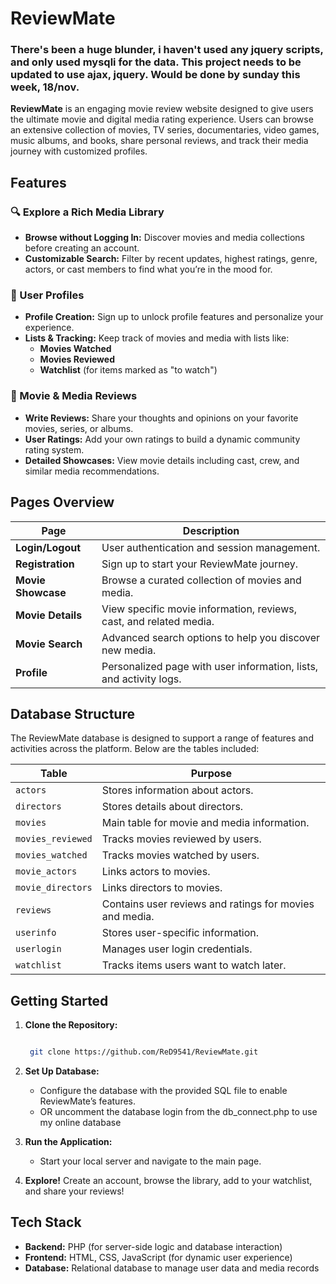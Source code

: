 # ReviewMate


### There's been a huge blunder, i haven't used any jquery scripts, and only used mysqli for the data. This project needs to be updated to use ajax, jquery. Would be done by sunday this week, 18/nov.


**ReviewMate** is an engaging movie review website designed to give users the ultimate movie and digital media rating experience. Users can browse an extensive collection of movies, TV series, documentaries, video games, music albums, and books, share personal reviews, and track their media journey with customized profiles.

## Features

### 🔍 Explore a Rich Media Library
- **Browse without Logging In:** Discover movies and media collections before creating an account.
- **Customizable Search:** Filter by recent updates, highest ratings, genre, actors, or cast members to find what you’re in the mood for.

### 👤 User Profiles
- **Profile Creation:** Sign up to unlock profile features and personalize your experience.
- **Lists & Tracking:** Keep track of movies and media with lists like:
  - **Movies Watched**
  - **Movies Reviewed**
  - **Watchlist** (for items marked as "to watch")
  
### 📑 Movie & Media Reviews
- **Write Reviews:** Share your thoughts and opinions on your favorite movies, series, or albums.
- **User Ratings:** Add your own ratings to build a dynamic community rating system.
- **Detailed Showcases:** View movie details including cast, crew, and similar media recommendations.

## Pages Overview

| Page             | Description                                                               |
|------------------|---------------------------------------------------------------------------|
| **Login/Logout**  | User authentication and session management.                               |
| **Registration**  | Sign up to start your ReviewMate journey.                                 |
| **Movie Showcase**| Browse a curated collection of movies and media.                          |
| **Movie Details** | View specific movie information, reviews, cast, and related media.        |
| **Movie Search**  | Advanced search options to help you discover new media.                   |
| **Profile**       | Personalized page with user information, lists, and activity logs.        |

## Database Structure

The ReviewMate database is designed to support a range of features and activities across the platform. Below are the tables included:

| Table               | Purpose                                                                |
|---------------------|------------------------------------------------------------------------|
| `actors`            | Stores information about actors.                                      |
| `directors`         | Stores details about directors.                                       |
| `movies`            | Main table for movie and media information.                           |
| `movies_reviewed`   | Tracks movies reviewed by users.                                      |
| `movies_watched`    | Tracks movies watched by users.                                       |
| `movie_actors`      | Links actors to movies.                                               |
| `movie_directors`   | Links directors to movies.                                            |
| `reviews`           | Contains user reviews and ratings for movies and media.               |
| `userinfo`          | Stores user-specific information.                                     |
| `userlogin`         | Manages user login credentials.                                       |
| `watchlist`         | Tracks items users want to watch later.                               |

## Getting Started

1. **Clone the Repository:**
   ```bash

    git clone https://github.com/ReD9541/ReviewMate.git
   ```

2. **Set Up Database:**
   - Configure the database with the provided SQL file to enable ReviewMate’s features.
   - OR uncomment the database login from the db_connect.php to use my online database

3. **Run the Application:**
   - Start your local server and navigate to the main page.

4. **Explore!** Create an account, browse the library, add to your watchlist, and share your reviews!

## Tech Stack

- **Backend:** PHP (for server-side logic and database interaction)
- **Frontend:** HTML, CSS, JavaScript (for dynamic user experience)
- **Database:** Relational database to manage user data and media records

